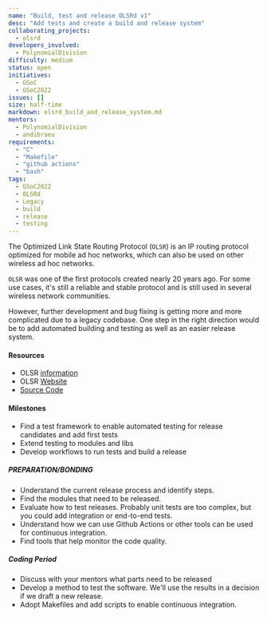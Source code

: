 ```yaml
---
name: "Build, test and release OLSRd v1"
desc: "Add tests and create a build and release system"
collaborating_projects:
  - olsrd
developers_involved:
  - PolynomialDivision
difficulty: medium
status: open
initiatives:
  - GSoC
  - GSoC2022
issues: []
size: half-time
markdown: olsrd_build_and_release_system.md
mentors:
  - PolynomialDivision
  - andibraeu
requirements:
  - "C"
  - "Makefile"
  - "github actions"
  - "bash"
tags:
  - GSoC2022
  - OLSRd
  - Legacy
  - build
  - release
  - testing
---
```


The Optimized Link State Routing Protocol (`OLSR`) is an IP routing protocol optimized for mobile ad hoc networks, which can also be used on other wireless ad hoc networks. 

`OLSR` was one of the first protocols created nearly 20 years ago. For some use cases, it's still a reliable and stable protocol and is still used in several wireless network communities.

However, further development and bug fixing is getting more and more complicated due to a legacy codebase. One step in the right direction would be to add automated building and testing as well as an easier release system.

#### Resources

* OLSR [information](https://en.wikipedia.org/wiki/Optimized_Link_State_Routing_Protocol)
* OLSR [Website](http://www.olsr.org/mediawiki/index.php/Main_Page)
* [Source Code](https://github.com/OLSR/olsrd)

#### Milestones

* Find a test framework to enable automated testing for release candidates and add first tests
* Extend testing to modules and libs
* Develop workflows to run tests and build a release


##### PREPARATION/BONDING

* Understand the current release process and identify steps.
* Find the modules that need to be released.
* Evaluate how to test releases. Probably unit tests are too complex, but you could add integration or end-to-end tests.
* Understand how we can use Github Actions or other tools can be used for continuous integration.
* Find tools that help monitor the code quality.

##### Coding Period

* Discuss with your mentors what parts need to be released
* Develop a method to test the software. We'll use the results in a decision if we draft a new release.
* Adopt Makefiles and add scripts to enable continuous integration.